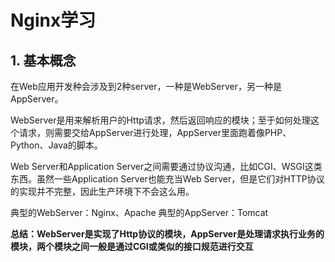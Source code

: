 # Nginx学习

## 1. 基本概念
在Web应用开发种会涉及到2种server，一种是WebServer，另一种是AppServer。

WebServer是用来解析用户的Http请求，然后返回响应的模块；至于如何处理这个请求，则需要交给AppServer进行处理，AppServer里面跑着像PHP、Python、Java的脚本。

Web Server和Application Server之间需要通过协议沟通，比如CGI、WSGI这类东西。虽然一些Application Server也能充当Web Server，但是它们对HTTP协议的实现并不完整，因此生产环境下不会这么用。

典型的WebServer：Nginx、Apache
典型的AppServer：Tomcat

**总结：WebServer是实现了Http协议的模块，AppServer是处理请求执行业务的模块，两个模块之间一般是通过CGI或类似的接口规范进行交互**


